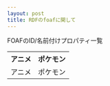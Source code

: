 ```yaml
---
layout: post
title: RDFのfoafに関して
---
```


FOAFのID/名前付けプロパティ一覧

<table>
<tr><th>アニメ</th><th>ポケモン</th></tr>
<tr><td>アニメ</td><td>ポケモン</td></tr>
</table>
